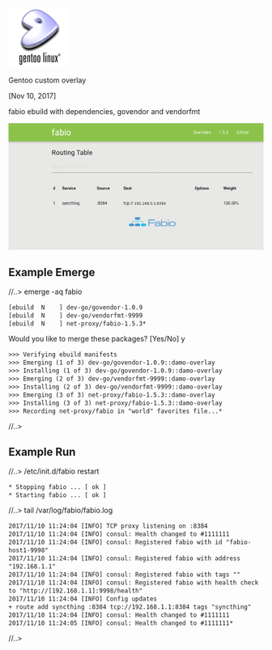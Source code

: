 ![](/images/gentoo-logo.png)

Gentoo custom overlay

[Nov 10, 2017]

fabio ebuild with dependencies, govendor and vendorfmt

![Fabio](/images/fabio1.png)

Example Emerge
--------------

//..> emerge -aq fabio
```
[ebuild  N    ] dev-go/govendor-1.0.9
[ebuild  N    ] dev-go/vendorfmt-9999
[ebuild  N    ] net-proxy/fabio-1.5.3*
```

Would you like to merge these packages? [Yes/No] y
```
>>> Verifying ebuild manifests
>>> Emerging (1 of 3) dev-go/govendor-1.0.9::damo-overlay
>>> Installing (1 of 3) dev-go/govendor-1.0.9::damo-overlay
>>> Emerging (2 of 3) dev-go/vendorfmt-9999::damo-overlay
>>> Installing (2 of 3) dev-go/vendorfmt-9999::damo-overlay
>>> Emerging (3 of 3) net-proxy/fabio-1.5.3::damo-overlay
>>> Installing (3 of 3) net-proxy/fabio-1.5.3::damo-overlay
>>> Recording net-proxy/fabio in "world" favorites file...*
```
//..>

Example Run
-------------

//..> /etc/init.d/fabio restart 
```
* Stopping fabio ... [ ok ]
* Starting fabio ... [ ok ]
```

//..> tail /var/log/fabio/fabio.log
```
2017/11/10 11:24:04 [INFO] TCP proxy listening on :8384
2017/11/10 11:24:04 [INFO] consul: Health changed to #1111111
2017/11/10 11:24:04 [INFO] consul: Registered fabio with id "fabio-host1-9998"
2017/11/10 11:24:04 [INFO] consul: Registered fabio with address "192.168.1.1"
2017/11/10 11:24:04 [INFO] consul: Registered fabio with tags ""
2017/11/10 11:24:04 [INFO] consul: Registered fabio with health check to "http://[192.168.1.1]:9998/health"
2017/11/10 11:24:04 [INFO] Config updates
+ route add syncthing :8384 tcp://192.168.1.1:8384 tags "syncthing"
2017/11/10 11:24:04 [INFO] consul: Health changed to #1111111
2017/11/10 11:24:05 [INFO] consul: Health changed to #1111111*
```
//..>


